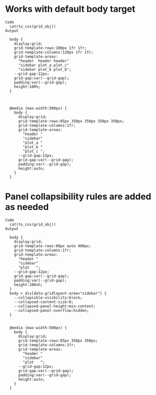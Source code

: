 # Works with default body target

    Code
      cat(to_css(grid_obj))
    Output
      
      body {
        display:grid;
        grid-template-rows:100px 1fr 1fr;
        grid-template-columns:120px 1fr 1fr;
        grid-template-areas:
          "header  header header"
          "sidebar plot_a plot_c"
          "sidebar plot_b plot_b";
        --grid-gap:12px;
        grid-gap:var(--grid-gap);
        padding:var(--grid-gap);
        height:100%;
      }
      
      
      
      @media (max-width:500px) {
        body {
          display:grid;
          grid-template-rows:85px 350px 350px 350px 350px;
          grid-template-columns:1fr;
          grid-template-areas:
            "header "
            "sidebar"
            "plot_a "
            "plot_b "
            "plot_c ";
          --grid-gap:12px;
          grid-gap:var(--grid-gap);
          padding:var(--grid-gap);
          height:auto;
        }
      }
      

# Panel collapsibility rules are added as needed

    Code
      cat(to_css(grid_obj))
    Output
      
      body {
        display:grid;
        grid-template-rows:80px auto 400px;
        grid-template-columns:1fr;
        grid-template-areas:
          "header "
          "sidebar"
          "plot   ";
        --grid-gap:12px;
        grid-gap:var(--grid-gap);
        padding:var(--grid-gap);
        height:100vh;
      }
      body > div[data-gridlayout-area="sidebar"] {
        --collapsible-visibility:block;
        --collapsed-content-size:0;
        --collapsed-panel-height:min-content;
        --collapsed-panel-overflow:hidden;
      }
      
      
      @media (max-width:500px) {
        body {
          display:grid;
          grid-template-rows:85px 350px 350px;
          grid-template-columns:1fr;
          grid-template-areas:
            "header "
            "sidebar"
            "plot   ";
          --grid-gap:12px;
          grid-gap:var(--grid-gap);
          padding:var(--grid-gap);
          height:auto;
        }
      }
      

